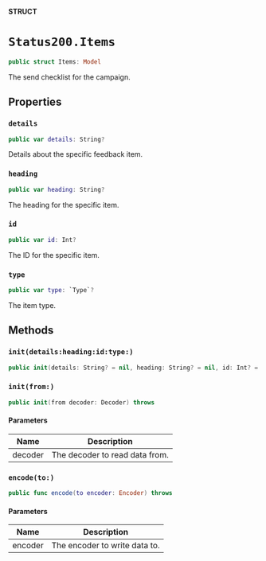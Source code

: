 **STRUCT**

# `Status200.Items`

```swift
public struct Items: Model
```

The send checklist for the campaign.

## Properties
### `details`

```swift
public var details: String?
```

Details about the specific feedback item.

### `heading`

```swift
public var heading: String?
```

The heading for the specific item.

### `id`

```swift
public var id: Int?
```

The ID for the specific item.

### `type`

```swift
public var type: `Type`?
```

The item type.

## Methods
### `init(details:heading:id:type:)`

```swift
public init(details: String? = nil, heading: String? = nil, id: Int? = nil, type: Type? = nil)
```

### `init(from:)`

```swift
public init(from decoder: Decoder) throws
```

#### Parameters

| Name | Description |
| ---- | ----------- |
| decoder | The decoder to read data from. |

### `encode(to:)`

```swift
public func encode(to encoder: Encoder) throws
```

#### Parameters

| Name | Description |
| ---- | ----------- |
| encoder | The encoder to write data to. |